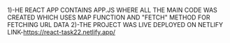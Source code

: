 1)-HE REACT APP CONTAINS APP.JS WHERE ALL THE MAIN CODE WAS CREATED WHICH USES MAP FUNCTION AND "FETCH" METHOD FOR FETCHING URL DATA
2)-THE PROJECT WAS LIVE DEPLOYED ON NETLIFY LINK-https://react-task22.netlify.app/
